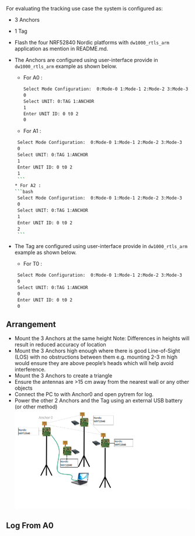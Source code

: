 For evaluating the tracking use case the system is configured as:
  * 3 Anchors
  * 1 Tag
  
* Flash the four NRF52840 Nordic platforms with `dw1000_rtls_arm` application as mention in README.md. 
* The Anchors are configured using user-interface provide in `dw1000_rtls_arm` example as shown below.
    * For A0 :
        ```bash
        Select Mode Configuration:  0:Mode-0 1:Mode-1 2:Mode-2 3:Mode-3
        0
        Select UNIT: 0:TAG 1:ANCHOR
        1
        Enter UNIT ID: 0 t0 2
        0
        ```
    * For A1 : 
     ```bash
      Select Mode Configuration:  0:Mode-0 1:Mode-1 2:Mode-2 3:Mode-3
      0
      Select UNIT: 0:TAG 1:ANCHOR
      1
      Enter UNIT ID: 0 t0 2
      1
      ```
    * For A2 : 
     ```bash
      Select Mode Configuration:  0:Mode-0 1:Mode-1 2:Mode-2 3:Mode-3
      0
      Select UNIT: 0:TAG 1:ANCHOR
      1
      Enter UNIT ID: 0 t0 2
      2
      ```
* The Tag are configured using user-interface provide in `dw1000_rtls_arm` example as shown below.
    * For T0 : 
     ```bash
      Select Mode Configuration:  0:Mode-0 1:Mode-1 2:Mode-2 3:Mode-3
      0
      Select UNIT: 0:TAG 1:ANCHOR
      0
      Enter UNIT ID: 0 t0 2
      0
     ```
## Arrangement
* Mount the 3 Anchors at the same height
  Note: Differences in heights will result in reduced accuracy of location
* Mount the 3 Anchors high enough where there is good Line-of-Sight (LOS) with no
obstructions between them e.g. mounting 2-3 m high would ensure they are above
people’s heads which will help avoid interference.
* Mount the 3 Anchors to create a triangle
* Ensure the antennas are >15 cm away from the nearest wall or any other objects
* Connect the PC to with Anchor0 and open pytrem for log.
* Power the other 2 Anchors and the Tag using an external USB battery (or other
method)
![nRF52840](./images/Tracking.PNG)

## Log From A0

